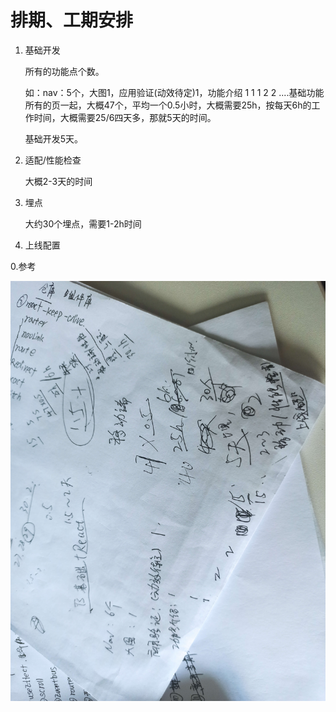 # 排期、工期安排

1. 基础开发
    
    所有的功能点个数。
    
    如：nav：5个，大图1，应用验证(动效待定)1，功能介绍 1 1 1 2 2 ....基础功能所有的页一起，大概47个，平均一个0.5小时，大概需要25h，按每天6h的工作时间，大概需要25/6四天多，那就5天的时间。
    
    基础开发5天。
    
2. 适配/性能检查
    
    大概2-3天的时间
    
3. 埋点
    
    大约30个埋点，需要1-2h时间
    
4. 上线配置

0.参考

![%E6%8E%92%E6%9C%9F%E3%80%81%E5%B7%A5%E6%9C%9F%E5%AE%89%E6%8E%92%201e6a7000b55a40a490edd20cc7141c36/31627703300_.pic_hd.jpg](%E6%8E%92%E6%9C%9F%E3%80%81%E5%B7%A5%E6%9C%9F%E5%AE%89%E6%8E%92%201e6a7000b55a40a490edd20cc7141c36/31627703300_.pic_hd.jpg)